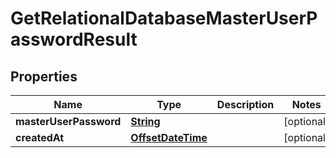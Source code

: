 

# GetRelationalDatabaseMasterUserPasswordResult


## Properties

| Name | Type | Description | Notes |
|------------ | ------------- | ------------- | -------------|
|**masterUserPassword** | [**String**](String.md) |  |  [optional] |
|**createdAt** | [**OffsetDateTime**](OffsetDateTime.md) |  |  [optional] |



